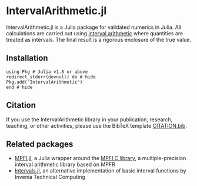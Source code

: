 # IntervalArithmetic.jl

IntervalArithmetic.jl is a Julia package for validated numerics in Julia. All calculations are carried out using [interval arithmetic](https://en.wikipedia.org/wiki/Interval_arithmetic) where quantities are treated as intervals. The final result is a rigorous enclosure of the true value.



## Installation

```@repl
using Pkg # Julia v1.8 or above
redirect_stderr(devnull) do # hide
Pkg.add("IntervalArithmetic")
end # hide
```



## Citation

If you use the IntervalArithmetic library in your publication, research, teaching, or other activities, please use the BibTeX template [CITATION.bib](https://github.com/JuliaIntervals/IntervalArithmetic.jl/blob/main/CITATION.bib).



## Related packages

- [MPFI.jl](https://github.com/andrioni/MPFI.jl), a Julia wrapper around the [MPFI C library](http://perso.ens-lyon.fr/nathalie.revol/software.html), a multiple-precision interval arithmetic library based on MPFR
- [Intervals.jl](https://github.com/invenia/Intervals.jl), an alternative implementation of basic interval functions by Invenia Technical Computing
